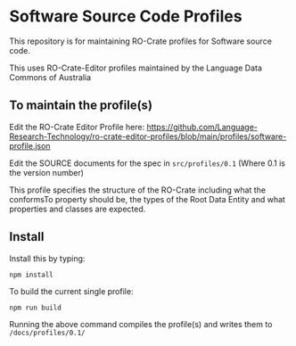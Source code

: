 # Software Source Code Profiles

This repository is for maintaining RO-Crate profiles for Software source code.

This uses RO-Crate-Editor profiles maintained by the Language Data Commons of Australia

## To maintain the profile(s)

Edit the RO-Crate Editor Profile here: https://github.com/Language-Research-Technology/ro-crate-editor-profiles/blob/main/profiles/software-profile.json 

Edit the SOURCE documents for the spec in `src/profiles/0.1` (Where 0.1 is the version number)

This profile specifies the structure of the RO-Crate including what the conformsTo property should be, the types of the Root Data Entity and what properties and classes are expected.

## Install

Install this by typing:

```
npm install

```

To build the current single profile:

```
npm run build

```

Running the above command compiles the profile(s) and writes them to `/docs/profiles/0.1/`
